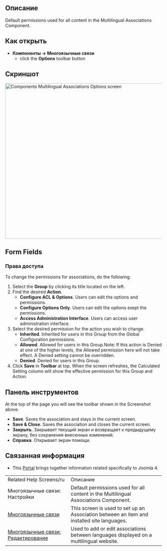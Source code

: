 <!-- Filename: Help4.x:Multilingual_Associations:_Options / Display title: Многоязычные связи: Настройки -->

## Описание

Default permissions used for all content in the Multilingual
Associations Component.

## Как открыть

- **Компоненты → Многоязычные связи**
  - click the **Options** toolbar button

## Скриншот

<img
src="https://docs.joomla.org/images/thumb/1/1b/Help-4x-Components-Multilingual-Associations-Options-screen-ru.png/800px-Help-4x-Components-Multilingual-Associations-Options-screen-ru.png"
decoding="async"
srcset="https://docs.joomla.org/images/thumb/1/1b/Help-4x-Components-Multilingual-Associations-Options-screen-ru.png/1200px-Help-4x-Components-Multilingual-Associations-Options-screen-ru.png 1.5x, https://docs.joomla.org/images/thumb/1/1b/Help-4x-Components-Multilingual-Associations-Options-screen-ru.png/1600px-Help-4x-Components-Multilingual-Associations-Options-screen-ru.png 2x"
data-file-width="2720" data-file-height="1700" width="800" height="500"
alt="Components Multilingual Associations Options screen" />

## Form Fields

### Права доступа

To change the permissions for associations, do the following.

1.  Select the **Group** by clicking its title located on the left.
2.  Find the desired **Action**.
    - **Configure ACL & Options**. Users can edit the options and
      permissions.
    - **Configure Options Only**. Users can edit the options exept the
      permissions.
    - **Access Administration Interface**. Users can access user
      administration interface.
3.  Select the desired permission for the action you wish to change.
    - **Inherited**. Inherited for users in this Group from the Global Configuration
      permissions.
    - **Allowed**. Allowed for users in this Group.Note: If this action
      is Denied at one of the higher levels, the Allowed permission here
      will not take effect. A Denied setting cannot be overridden.
    - **Denied**. Denied for users in this Group.
4.  Click **Save** in **Toolbar** at top. When the screen refreshes, the
    Calculated Setting column will show the effective permission for
    this Group and Action.

## Панель инструментов

At the top of the page you will see the toolbar shown in the
Screenshot above.

- **Save**. Saves the association and stays in the current screen.
- **Save & Close**. Saves the association and closes the current screen.
- **Закрыть**. Закрывает текущий экран и возвращает к предыдущему
  экрану, без сохранения внесенных изменений.
- **Справка**. Открывает экран помощи.

## Связанная информация

- This
  [Portal](https://docs.joomla.org/Portal:Joomla_4/en "Portal:Joomla 4/en")
  brings together information related specifically to Joomla 4.

|                                                                                                                                                       |                                                                                            |
|-------------------------------------------------------------------------------------------------------------------------------------------------------|--------------------------------------------------------------------------------------------|
| Related Help Screens/ru                                                                                                                               | Описание                                                                                   |
| <span class="mw-selflink selflink">Многоязычные связи: Настройки</span>                                                                               | Default permissions used for all content in the Multilingual Associations Component.       |
| [Многоязычные связи](https://docs.joomla.org/Help4.x:Multilingual_Associations/ru "Help4.x:Multilingual Associations/ru")                             | This screen is used to set up an Association between an item and installed site languages. |
| [Многоязычные связи: Редактирование](https://docs.joomla.org/Help4.x:Multilingual_Associations:_Edit/ru "Help4.x:Multilingual Associations: Edit/ru") | Used to add or edit associations between languages displayed on a multilingual website.    |

